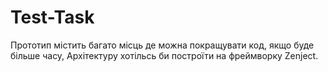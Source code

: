 # Test-Task
Прототип містить багато місць де можна покращувати код, якщо буде більше часу, Архітектуру хотільсь би построїти на фреймворку Zenject.
